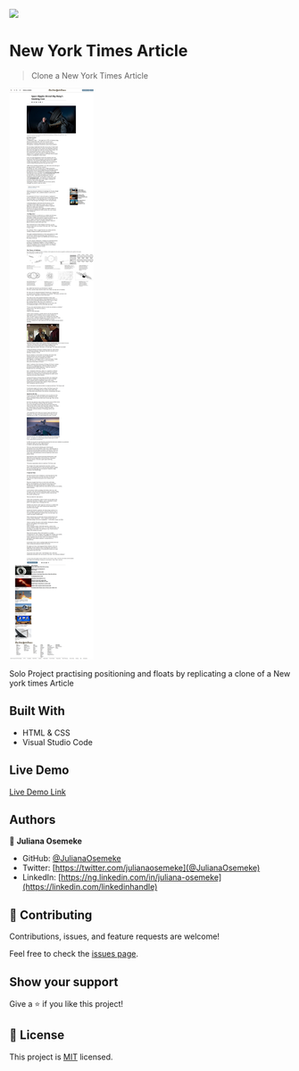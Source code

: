 ![](https://img.shields.io/badge/Microverse-blueviolet)

# New York Times Article

>  Clone a New York Times Article

![screenshot](Images/screencapture-file-home-juliana58-Desktop-NewYorkTimesArticle-index-html-2021-02-19-14_58_00.png)

Solo Project practising positioning and floats by replicating a clone of a New york times Article

## Built With

- HTML & CSS
- Visual Studio Code

## Live Demo

[Live Demo Link](https://julianaosemeke.github.io/NewYorkTimesArticle/)

## Authors

👤 **Juliana Osemeke**

- GitHub: [@JulianaOsemeke](https://github.com/JulianaOsemeke)
- Twitter: [https://twitter.com/julianaosemeke](@JulianaOsemeke)
- LinkedIn: [https://ng.linkedin.com/in/juliana-osemeke](https://linkedin.com/linkedinhandle)

## 🤝 Contributing

Contributions, issues, and feature requests are welcome!

Feel free to check the [issues page](issues/).

## Show your support

Give a ⭐️ if you like this project!

## 📝 License

This project is [MIT](lic.url) licensed.
